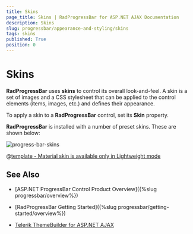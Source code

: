 ```yaml
---
title: Skins
page_title: Skins | RadProgressBar for ASP.NET AJAX Documentation
description: Skins
slug: progressbar/appearance-and-styling/skins
tags: skins
published: True
position: 0
---
```


# Skins

**RadProgressBar** uses **skins** to control its overall look-and-feel. A skin is a set of images and a CSS stylesheet that can be applied to the control elements (items, images, etc.) and defines their appearance.

To apply a skin to a **RadProgressBar** control, set its **Skin** property.

**RadProgressBar** is installed with a number of preset skins. These are shown below:

![progress-bar-skins](images/progressbar-skins.png) 


 @[template - Material skin is available only in Lightweight mode](/_templates/common/skins-notes.md#material-only-in-lightweight) 



## See Also

 * [ASP.NET ProgressBar Control Product Overview]({%slug progressbar/overview%})

 * [RadProgressBar Getting Started]({%slug progressbar/getting-started/overview%})

 * [Telerik ThemeBuilder for ASP.NET AJAX](http://themebuilder.telerik.com/)


